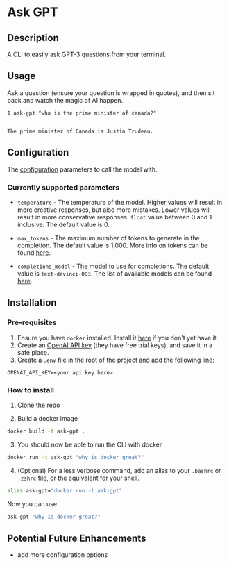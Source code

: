 # Ask GPT

## Description

A CLI to easily ask GPT-3 questions from your terminal.

## Usage

Ask a question (ensure your question is wrapped in quotes), and then sit back and watch the magic of AI happen.

```text
$ ask-gpt "who is the prime minister of canada?"


The prime minister of Canada is Justin Trudeau.
```

## Configuration

The [configuration](config.json) parameters to call the model with.

### Currently supported parameters

- `temperature` - The temperature of the model. Higher values will result in more creative responses, but also more mistakes. Lower values will result in more conservative responses. `float` value between 0 and 1 inclusive. The default value is 0.

- `max_tokens` - The maximum number of tokens to generate in the completion. The default value is 1,000. More info on tokens can be found [here](https://help.openai.com/en/articles/4936856-what-are-tokens-and-how-to-count-them).

- `completions_model` - The model to use for completions. The default value is `text-davinci-003`. The list of available models can be found [here](https://platform.openai.com/docs/models/gpt-3).

## Installation

### Pre-requisites

1. Ensure you have `docker` installed. Install it [here](https://docs.docker.com/get-docker/) if you don't yet have it.
2. Create an [OpenAI API key](https://beta.openai.com/account/api-keys) (they have free trial keys), and save it in a safe place.
3. Create a `.env` file in the root of the project and add the following line:

```text
OPENAI_API_KEY=<your api key here>
```

### How to install

1. Clone the repo

2. Build a docker image

```sh
docker build -t ask-gpt .
```

3. You should now be able to run the CLI with docker

```sh
docker run -t ask-gpt "why is docker great?"
```

4. (Optional) For a less verbose command, add an alias to your `.bashrc` or `.zshrc` file, or the equivalent for your shell.

```sh
alias ask-gpt="docker run -t ask-gpt"
```

Now you can use

```sh
ask-gpt "why is docker great?"
```

## Potential Future Enhancements

- add more configuration options

